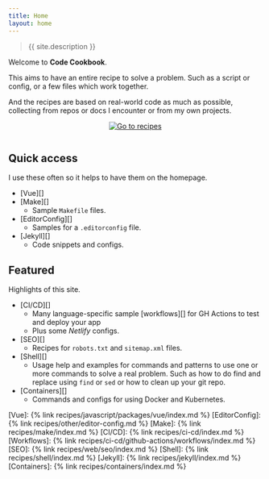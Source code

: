 ```yaml
---
title: Home
layout: home
---
```


> {{ site.description }}

Welcome to **Code Cookbook**.

This aims to have an entire recipe to solve a problem. Such as a script or config, or a few files which work together.

And the recipes are based on real-world code as much as possible, collecting from repos or docs I encounter or from my own projects.

<div align="center" style="padding-bottom: 1em;">
    <a href="{% link recipes/index.md %}">
        <img src="https://img.shields.io/badge/all_recipe_topics-142f89?style=for-the-badge"
            alt="Go to recipes"/>
    </a>
</div>


## Quick access

I use these often so it helps to have them on the homepage.

- [Vue][]
- [Make][]
    - Sample `Makefile` files.
- [EditorConfig][]
    - Samples for a `.editorconfig` file.
- [Jekyll][]
    - Code snippets and configs.


## Featured

Highlights of this site.

- [CI/CD][]
    - Many language-specific sample [workflows][] for GH Actions to test and deploy your app
    - Plus some _Netlify_ configs.
- [SEO][]
    - Recipes for `robots.txt` and `sitemap.xml` files.
- [Shell][]
    - Usage help and examples for commands and patterns to use one or more commands to solve a real problem. Such as how to do find and replace using `find` or `sed` or how to clean up your git repo.
- [Containers][]
    - Commands and configs for using Docker and Kubernetes.


[Vue]: {% link recipes/javascript/packages/vue/index.md %}
[EditorConfig]: {% link recipes/other/editor-config.md %}
[Make]: {% link recipes/make/index.md %}
[CI/CD]: {% link recipes/ci-cd/index.md %}
[Workflows]: {% link recipes/ci-cd/github-actions/workflows/index.md %}
[SEO]: {% link recipes/web/seo/index.md %}
[Shell]: {% link recipes/shell/index.md %}
[Jekyll]: {% link recipes/jekyll/index.md %}
[Containers]: {% link recipes/containers/index.md %}
